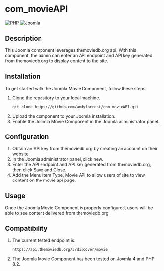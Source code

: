# com_movieAPI

[![PHP](https://img.shields.io/badge/PHP-8.2-blueviolet)](https://www.php.net/)
[![Joomla](https://img.shields.io/badge/Joomla-4-orange)](https://www.joomla.org/)

## Description

This Joomla component leverages themoviedb.org api. With this component, the admin can enter an API endpoint and API key generated from themoviedb.org to display content to the site.

## Installation

To get started with the Joomla Movie Component, follow these steps:

1. Clone the repository to your local machine.
   ```shell
   git clone https://github.com/andyforrest/com_movieAPI.git
   
2. Upload the component to your Joomla installation.
3. Enable the Joomla Movie Component in the Joomla administrator panel.

## Configuration

1. Obtain an API key from themoviedb.org by creating an account on their website.
2. In the Joomla administrator panel, click new.
3. Enter the API endpoint and API key generated from themoviedb.org, then click Save and Close.
4. Add the Menu Item Type, Movie API to allow users of site to view content on the movie api page.

## Usage

Once the Joomla Movie Component is properly configured, users will be able to see content delivered from themoviedb.org 
   
## Compatibility

1. The current tested endpoint is:
   ```shell
   https://api.themoviedb.org/3/discover/movie

2. The Joomla Movie Component has been tested on Joomla 4 and PHP 8.2.


    



